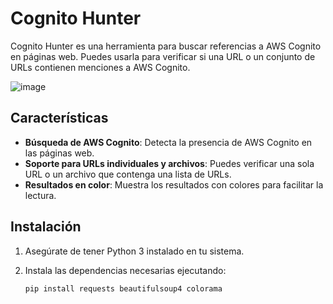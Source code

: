 # Cognito Hunter

Cognito Hunter es una herramienta para buscar referencias a AWS Cognito en páginas web. Puedes usarla para verificar si una URL o un conjunto de URLs contienen menciones a AWS Cognito.

![image](https://github.com/user-attachments/assets/eb36695a-4fb8-469d-aa0f-8bc3cc82bcd5)


## Características

- **Búsqueda de AWS Cognito**: Detecta la presencia de AWS Cognito en las páginas web.
- **Soporte para URLs individuales y archivos**: Puedes verificar una sola URL o un archivo que contenga una lista de URLs.
- **Resultados en color**: Muestra los resultados con colores para facilitar la lectura.

## Instalación

1. Asegúrate de tener Python 3 instalado en tu sistema.
2. Instala las dependencias necesarias ejecutando:

   ```bash
   pip install requests beautifulsoup4 colorama

